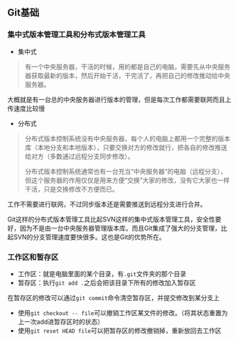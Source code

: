 ## Git基础

### 集中式版本管理工具和分布式版本管理工具

- 集中式

> 有一个中央服务器，干活的时候，用的都是自己的电脑，需要先从中央服务器获取最新的版本，然后开始干活，干完活了，再把自己的修改推动给中央服务器。

大概就是有一台总的中央服务器进行版本的管理，但是每次工作都需要联网而且上传速度比较慢

- 分布式

> 分布式版本控制系统没有中央服务器，每个人的电脑上都用一个完整的版本库（本地分支和本地版本），只要交换对方的修改就行，把各自的修改推送给对方（多数通过远程分支同步修改）。
>
> 分布式版本控制系统通常也有一台充当“中央服务器”的电脑（远程分支），但这个服务器的作用仅仅是用来方便“交换”大家的修改，没有它大家也一样干活，只是交换修改不方便而已。

工作不需要进行联网，不过同步版本还是需要推送到远程分支进行合并。



Git这样的分布式版本管理工具比起SVN这样的集中式版本管理工具，安全性要好，因为不是由一台中央服务器管理版本库。而且Git集成了强大的分支管理，比起SVN的分支管理速度要快很多。这也是Git的优势所在。



### 工作区和暂存区

- 工作区：就是电脑里面的某个目录，有`.git`文件夹的那个目录
- 暂存区：执行`git add .`之后会把该目录下所有的修改加入暂存区

在暂存区的修改可以通过`git commit`命令清空暂存区，并提交修改到某分支上



- 使用`git checkout -- file`可以撤销工作区某文件的修改。（将其状态重置为上一次add进暂存区时的状态）
- 使用`git reset HEAD file`可以把暂存区的修改撤销掉，重新放回去工作区
